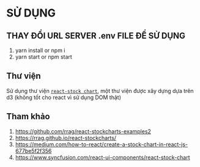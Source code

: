 # SỬ DỤNG

## **THAY ĐỔI URL SERVER .env FILE ĐỂ SỬ DỤNG**
1. yarn install or npm i
2. yarn start or npm start

## Thư viện
Sử dụng thư viện [`react-stock chart`]('https://github.com/rrag/react-stockcharts'), một thư viện được xây dựng dựa trên d3 (không tốt cho react vì sử dụng DOM thật)

## Tham khảo
1. https://github.com/rrag/react-stockcharts-examples2
2. https://rrag.github.io/react-stockcharts/
3. https://medium.com/how-to-react/create-a-stock-chart-in-react-js-677be5f2f356
4. https://www.syncfusion.com/react-ui-components/react-stock-chart
